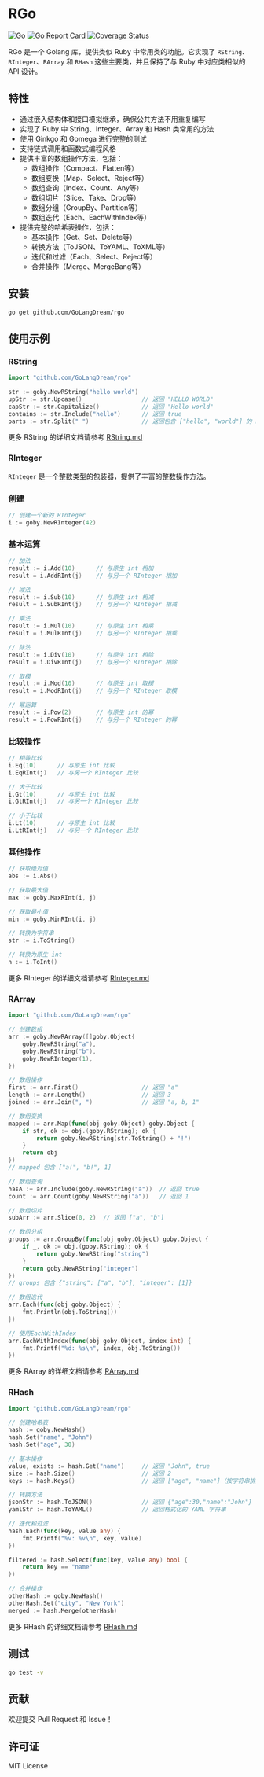 # RGo
[![Go](https://github.com/GoLangDream/goby/actions/workflows/test.yml/badge.svg)](https://github.com/GoLangDream/goby/actions/workflows/test.yml)
[![Go Report Card](https://goreportcard.com/badge/github.com/GoLangDream/rgo)](https://goreportcard.com/report/github.com/GoLangDream/rgo)
[![Coverage Status](https://coveralls.io/repos/github/GoLangDream/rgo/badge.svg?branch=main)](https://coveralls.io/github/GoLangDream/rgo?branch=main)

RGo 是一个 Golang 库，提供类似 Ruby 中常用类的功能。它实现了 `RString`、`RInteger`、`RArray` 和 `RHash` 这些主要类，并且保持了与 Ruby 中对应类相似的 API 设计。

## 特性

- 通过嵌入结构体和接口模拟继承，确保公共方法不用重复编写
- 实现了 Ruby 中 String、Integer、Array 和 Hash 类常用的方法
- 使用 Ginkgo 和 Gomega 进行完整的测试
- 支持链式调用和函数式编程风格
- 提供丰富的数组操作方法，包括：
  - 数组操作（Compact、Flatten等）
  - 数组变换（Map、Select、Reject等）
  - 数组查询（Index、Count、Any等）
  - 数组切片（Slice、Take、Drop等）
  - 数组分组（GroupBy、Partition等）
  - 数组迭代（Each、EachWithIndex等）
- 提供完整的哈希表操作，包括：
  - 基本操作（Get、Set、Delete等）
  - 转换方法（ToJSON、ToYAML、ToXML等）
  - 迭代和过滤（Each、Select、Reject等）
  - 合并操作（Merge、MergeBang等）

## 安装

```bash
go get github.com/GoLangDream/rgo
```

## 使用示例

### RString

```go
import "github.com/GoLangDream/rgo"

str := goby.NewRString("hello world")
upStr := str.Upcase()                 // 返回 "HELLO WORLD"
capStr := str.Capitalize()            // 返回 "Hello world"
contains := str.Include("hello")      // 返回 true
parts := str.Split(" ")               // 返回包含 ["hello", "world"] 的 RArray
```

更多 RString 的详细文档请参考 [RString.md](docs/RString.md)

### RInteger

`RInteger` 是一个整数类型的包装器，提供了丰富的整数操作方法。

### 创建

```go
// 创建一个新的 RInteger
i := goby.NewRInteger(42)
```

### 基本运算

```go
// 加法
result := i.Add(10)      // 与原生 int 相加
result = i.AddRInt(j)    // 与另一个 RInteger 相加

// 减法
result := i.Sub(10)      // 与原生 int 相减
result = i.SubRInt(j)    // 与另一个 RInteger 相减

// 乘法
result := i.Mul(10)      // 与原生 int 相乘
result = i.MulRInt(j)    // 与另一个 RInteger 相乘

// 除法
result := i.Div(10)      // 与原生 int 相除
result = i.DivRInt(j)    // 与另一个 RInteger 相除

// 取模
result := i.Mod(10)      // 与原生 int 取模
result = i.ModRInt(j)    // 与另一个 RInteger 取模

// 幂运算
result := i.Pow(2)       // 与原生 int 的幂
result = i.PowRInt(j)    // 与另一个 RInteger 的幂
```

### 比较操作

```go
// 相等比较
i.Eq(10)      // 与原生 int 比较
i.EqRInt(j)   // 与另一个 RInteger 比较

// 大于比较
i.Gt(10)      // 与原生 int 比较
i.GtRInt(j)   // 与另一个 RInteger 比较

// 小于比较
i.Lt(10)      // 与原生 int 比较
i.LtRInt(j)   // 与另一个 RInteger 比较
```

### 其他操作

```go
// 获取绝对值
abs := i.Abs()

// 获取最大值
max := goby.MaxRInt(i, j)

// 获取最小值
min := goby.MinRInt(i, j)

// 转换为字符串
str := i.ToString()

// 转换为原生 int
n := i.ToInt()
```

更多 RInteger 的详细文档请参考 [RInteger.md](docs/RInteger.md)

### RArray

```go
import "github.com/GoLangDream/rgo"

// 创建数组
arr := goby.NewRArray([]goby.Object{
    goby.NewRString("a"),
    goby.NewRString("b"),
    goby.NewRInteger(1),
})

// 数组操作
first := arr.First()                  // 返回 "a"
length := arr.Length()                // 返回 3
joined := arr.Join(", ")              // 返回 "a, b, 1"

// 数组变换
mapped := arr.Map(func(obj goby.Object) goby.Object {
    if str, ok := obj.(goby.RString); ok {
        return goby.NewRString(str.ToString() + "!")
    }
    return obj
})
// mapped 包含 ["a!", "b!", 1]

// 数组查询
hasA := arr.Include(goby.NewRString("a"))  // 返回 true
count := arr.Count(goby.NewRString("a"))   // 返回 1

// 数组切片
subArr := arr.Slice(0, 2)  // 返回 ["a", "b"]

// 数组分组
groups := arr.GroupBy(func(obj goby.Object) goby.Object {
    if _, ok := obj.(goby.RString); ok {
        return goby.NewRString("string")
    }
    return goby.NewRString("integer")
})
// groups 包含 {"string": ["a", "b"], "integer": [1]}

// 数组迭代
arr.Each(func(obj goby.Object) {
    fmt.Println(obj.ToString())
})

// 使用EachWithIndex
arr.EachWithIndex(func(obj goby.Object, index int) {
    fmt.Printf("%d: %s\n", index, obj.ToString())
})
```

更多 RArray 的详细文档请参考 [RArray.md](docs/RArray.md)

### RHash

```go
import "github.com/GoLangDream/rgo"

// 创建哈希表
hash := goby.NewHash()
hash.Set("name", "John")
hash.Set("age", 30)

// 基本操作
value, exists := hash.Get("name")     // 返回 "John", true
size := hash.Size()                   // 返回 2
keys := hash.Keys()                   // 返回 ["age", "name"]（按字符串排序）

// 转换方法
jsonStr := hash.ToJSON()              // 返回 {"age":30,"name":"John"}
yamlStr := hash.ToYAML()              // 返回格式化的 YAML 字符串

// 迭代和过滤
hash.Each(func(key, value any) {
    fmt.Printf("%v: %v\n", key, value)
})

filtered := hash.Select(func(key, value any) bool {
    return key == "name"
})

// 合并操作
otherHash := goby.NewHash()
otherHash.Set("city", "New York")
merged := hash.Merge(otherHash)
```

更多 RHash 的详细文档请参考 [RHash.md](docs/RHash.md)

## 测试

```bash
go test -v
```

## 贡献

欢迎提交 Pull Request 和 Issue！

## 许可证

MIT License
